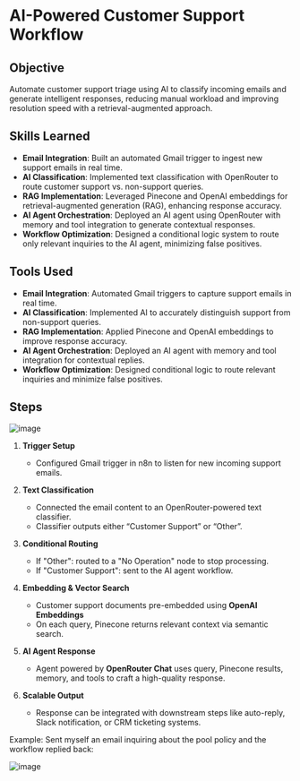 # AI-Powered Customer Support Workflow

## Objective  
Automate customer support triage using AI to classify incoming emails and generate intelligent responses, reducing manual workload and improving resolution speed with a retrieval-augmented approach.

## Skills Learned  
- **Email Integration**: Built an automated Gmail trigger to ingest new support emails in real time.  
- **AI Classification**: Implemented text classification with OpenRouter to route customer support vs. non-support queries.  
- **RAG Implementation**: Leveraged Pinecone and OpenAI embeddings for retrieval-augmented generation (RAG), enhancing response accuracy.  
- **AI Agent Orchestration**: Deployed an AI agent using OpenRouter with memory and tool integration to generate contextual responses.  
- **Workflow Optimization**: Designed a conditional logic system to route only relevant inquiries to the AI agent, minimizing false positives.

## Tools Used  
- **Email Integration**: Automated Gmail triggers to capture support emails in real time.
- **AI Classification**: Implemented AI to accurately distinguish support from non-support queries.
- **RAG Implementation**: Applied Pinecone and OpenAI embeddings to improve response accuracy.
- **AI Agent Orchestration**: Deployed an AI agent with memory and tool integration for contextual replies.
- **Workflow Optimization**: Designed conditional logic to route relevant inquiries and minimize false positives.

## Steps  

![image](https://github.com/user-attachments/assets/af4c7f5a-012e-494a-ad69-5ec60f906b70)

1. **Trigger Setup**  
   - Configured Gmail trigger in n8n to listen for new incoming support emails.

2. **Text Classification**  
   - Connected the email content to an OpenRouter-powered text classifier.
   - Classifier outputs either “Customer Support” or “Other”.

3. **Conditional Routing**  
   - If "Other": routed to a "No Operation" node to stop processing.  
   - If "Customer Support": sent to the AI agent workflow.

4. **Embedding & Vector Search**  
   - Customer support documents pre-embedded using **OpenAI Embeddings**
   - On each query, Pinecone returns relevant context via semantic search.

5. **AI Agent Response**  
   - Agent powered by **OpenRouter Chat** uses query, Pinecone results, memory, and tools to craft a high-quality response.

6. **Scalable Output**  
   - Response can be integrated with downstream steps like auto-reply, Slack notification, or CRM ticketing systems.
  
Example: Sent myself an email inquiring about the pool policy and the workflow replied back:

![image](https://github.com/user-attachments/assets/3917447a-73b1-4568-8634-c5ad9044d16b)

